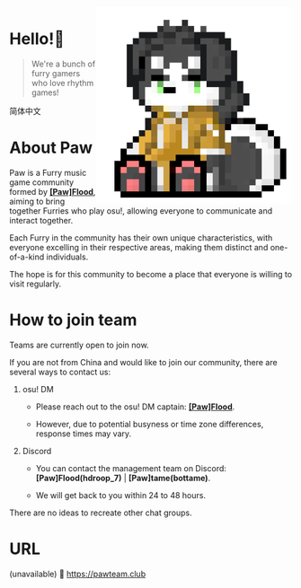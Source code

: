 <img align="right" src="https://github.com/PawTeamClub/.github/raw/main/paw_temporary_icons.png" width="350" height="350" />

# Hello!👋
> We're a bunch of furry gamers who love rhythm games!

简体中文

# About Paw

Paw is a Furry music game community formed by **[\[Paw\]FIood](https://osu.ppy.sh/users/6336721)**, aiming to bring together Furries who play osu!, allowing everyone to communicate and interact together.

Each Furry in the community has their own unique characteristics, with everyone excelling in their respective areas, making them distinct and one-of-a-kind individuals.

The hope is for this community to become a place that everyone is willing to visit regularly.

# How to join team

Teams are currently open to join now.

If you are not from China and would like to join our community, there are several ways to contact us:

1. osu! DM

    - Please reach out to the osu! DM captain: **[\[Paw\]FIood](https://osu.ppy.sh/users/6336721)**.

    - However, due to potential busyness or time zone differences, response times may vary.

2. Discord

    - You can contact the management team on Discord: **\[Paw\]FIood(hdroop_7)** | **\[Paw\]tame(bottame)**. 

    - We will get back to you within 24 to 48 hours.

There are no ideas to recreate other chat groups.

# URL


(unavailable) 🔗 https://pawteam.club
